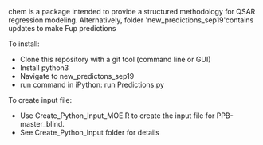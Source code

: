 chem is a package intended to provide a structured methodology for QSAR regression modeling.
Alternatively, folder 'new_predictions_sep19'contains updates to make Fup predictions 

To install:
* Clone this repository with a git tool (command line or GUI)
* Install python3
* Navigate to new_predictons_sep19
* run command in iPython: run Predictions.py

To create input file:
* Use  Create_Python_Input_MOE.R to create the input file for PPB-master_blind.
* See Create_Python_Input folder for details   

	

